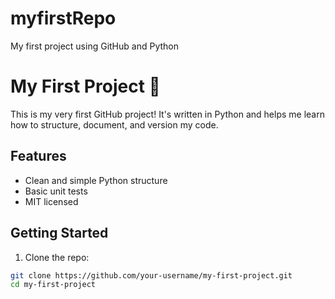 # myfirstRepo
My first project using GitHub and Python 
# My First Project 🚀

This is my very first GitHub project! It's written in Python and helps me learn how to structure, document, and version my code.

## Features

- Clean and simple Python structure
- Basic unit tests
- MIT licensed

## Getting Started

1. Clone the repo:

```bash
git clone https://github.com/your-username/my-first-project.git
cd my-first-project
